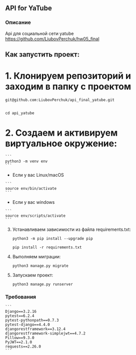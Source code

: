 ## API for YaTube

### Описание
Api для социальной сети yatube https://github.com/LiubovPerchuk/hw05_final

## Как запустить проект:

# 1. Клонируем репозиторий и заходим в папку с проектом
   
    git@github.com:LiubovPerchuk/api_final_yatube.git
    
    
    cd api_yatube
    
# 2. Создаем и активируем виртуальное окружение:
    ```
    python3 -m venv env
    ```
   * Если у вас Linux/macOS

    ```
    source env/bin/activate
    ```

   * Если у вас windows

    ```
    source env/scripts/activate
    ```

3. Устанавливаем зависимости из файла requirements.txt:
    ```
    python3 -m pip install --upgrade pip
    ```
    ```
    pip install -r requirements.txt
    ```

4. Выполняем миграции:
    ```
    python3 manage.py migrate
    ```

5. Запускаем проект:

    ```
    python3 manage.py runserver
    ```
### Требования
    ```
    Django==3.2.16
    pytest==6.2.4
    pytest-pythonpath==0.7.3
    pytest-django==4.4.0
    djangorestframework==3.12.4
    djangorestframework-simplejwt==4.7.2
    Pillow==9.3.0
    PyJWT==2.1.0
    requests==2.26.0
    ```
